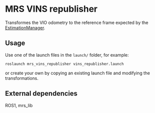 
# MRS VINS republisher

Transformes the VIO odometry to the reference frame expected by the [EstimationManager](https://github.com/ctu-mrs/mrs_uav_managers).

## Usage

Use one of the launch files in the `launch/` folder, for example:
```
roslaunch mrs_vins_republisher vins_republisher.launch
```
or create your own by copying an existing launch file and modifying the transformations.


## External dependencies

ROS1, mrs_lib
